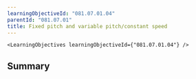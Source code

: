 ```yaml
---
learningObjectiveId: "081.07.01.04"
parentId: "081.07.01"
title: Fixed pitch and variable pitch/constant speed
---
```


```tsx eval
<LearningObjectives learningObjectiveId={"081.07.01.04"} />
```

## Summary
